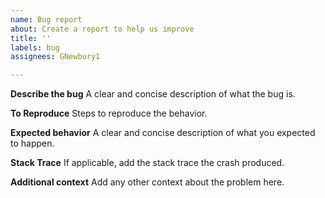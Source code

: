 ```yaml
---
name: Bug report
about: Create a report to help us improve
title: ''
labels: bug
assignees: GNewbury1

---
```


**Describe the bug**
A clear and concise description of what the bug is.

**To Reproduce**
Steps to reproduce the behavior.

**Expected behavior**
A clear and concise description of what you expected to happen.

**Stack Trace**
If applicable, add the stack trace the crash produced.

**Additional context**
Add any other context about the problem here.
